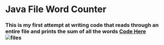 <h1>Java File Word Counter</h1>

<h3>This is my first attempt at writing code that reads through an entire file and prints the sum of all the words<h/3>
<a href="https://github.com/br0ns0/WordCount/blob/master/WordCount/src/WordCount.java
">Code Here</a></br>

<img src="https://lookeen.com/blog/wp-content/uploads/2015/05/Windows-search-for-files.jpg" alt="files">
